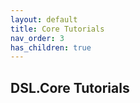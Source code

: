 ```yaml
---
layout: default
title: Core Tutorials
nav_order: 3
has_children: true
---
```


## DSL.Core Tutorials
